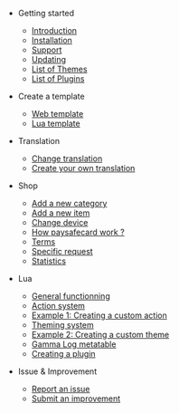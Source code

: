 - Getting started

  - [Introduction](README.md)
  - [Installation](installation.md)
  - [Support](support.md)
  - [Updating](updating.md)
  - [List of Themes](themes.md)
  - [List of Plugins](plugins.md)

- Create a template

  - [Web template](google.com)
  - [Lua template](google.com)
  
- Translation

  - [Change translation](changetrans.md)
  - [Create your own translation](createtrans.md)
  
- Shop

  - [Add a new category](addcat.md)
  - [Add a new item](additem.md)
  - [Change device](changedevice.md)
  - [How paysafecard work ?](psc.md)
  - [Terms](terms.md)
  - [Specific request](spreq.md)
  - [Statistics](stats.md)
  
- Lua

  - [General functionning](general_functionning_lua.md)
  - [Action system](actions_system.md)
  - [Example 1: Creating a custom action](eg1_custom_action.md)
  - [Theming system](theming_system.md)
  - [Example 2: Creating a custom theme](eg2_custom_theme.md)
  - [Gamma Log metatable](log_metatable.md)
  - [Creating a plugin](creating_plugin_lua.md)
  
- Issue & Improvement

  - [Report an issue](issue.md)
  - [Submit an improvement](improvment.md)
